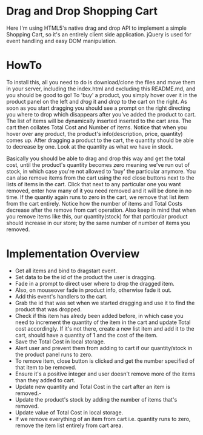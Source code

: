 Drag and Drop Shopping Cart
===========================
Here I'm using HTML5's native drag and drop API to implement a simple Shopping Cart, so it's an entirely client side application. jQuery is used for event handling and easy DOM manipulation. 

HowTo
=====
To install this, all you need to do is download/clone the files and move them in your server, including the index.html and excluding this README.md, and you should be good to go! To 'buy' a product, you simply hover over it in the product panel on the left and *drag* it and *drop* to the cart on the right. As soon as you start dragging you should see a prompt on the right directing you where to drop which disappears after you've added the product to cart. The list of items will be dynamically inserted inserted to the cart area. The cart then collates Total Cost and Number of items. Notice that when you hover over any product, the product's info(description, price, quantity) comes up. After dragging a product to the cart, the quantity should be able to decrease by one. Look at the quantity as what we have in stock. 

Basically you should be able to drag and drop this way and get the total cost, until the product's quantity becomes zero meaning we've run out of stock, in which case you're not allowed to 'buy' the particular anymore. You can also remove items from the cart using the red close buttons next to the lists of items in the cart. Click that next to any particular one you want removed, enter how many of it you need removed and it will be done in no time. If the quantiy again runs to zero in the cart, we remove that list item from the cart entirely. Notice how the number of items and Total Costs decrease after the remove from cart operation. Also keep in mind that when you remove items like this, our quantity(stock) for that particular product should increase in our store; by the same number of number of items you removed.

Implementation Overview
=======================
- Get all items and bind to dragstart event. 
- Set data to be the id of the product the user is dragging. 
- Fade in a prompt to direct user where to drop the dragged item. 
- Also, on mouseover fade in product info, otherwise fade it out.
- Add this event's handlers to the cart.
- Grab the id that was set when we started dragging and use it to find the product that was dropped.
- Check if this item has alredy been added before, in which case you need to increment the quantity of the item in the cart and update Total cost accordingly. If it's not there, create a new list item and add it to the cart, should have a quantity of 1 and the cost of the item.
- Save the Total Cost in local storage.
- Alert user and prevent them from adding to cart if our quantity/stock in the product panel runs to zero.
- To remove item, close button is clicked and get the number specified of that item to be removed.
- Ensure it's a positive integer and user doesn't remove more of the items than they added to cart.
- Update new quantity and Total Cost in the cart after an item is removed.- 
- Update the product's stock by adding the number of items that's removed.
- Update value of Total Cost in local storage.
- If we remove everything of an item from cart i.e. quantity runs to zero, remove the item list entirely from cart area.


